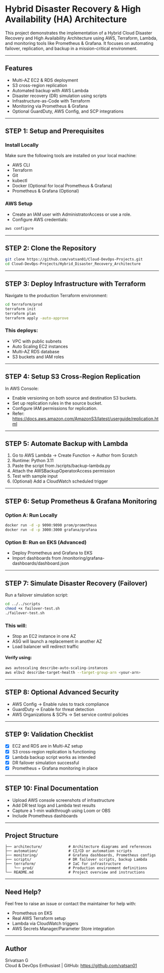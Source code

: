 # Hybrid Disaster Recovery & High Availability (HA) Architecture

This project demonstrates the implementation of a Hybrid Cloud Disaster Recovery and High Availability Architecture using AWS, Terraform, Lambda, and monitoring tools like Prometheus & Grafana. It focuses on automating failover, replication, and backup in a mission-critical environment.

---

## Features

- Multi-AZ EC2 & RDS deployment
- S3 cross-region replication
- Automated backup with AWS Lambda
- Disaster recovery (DR) simulation using scripts
- Infrastructure-as-Code with Terraform
- Monitoring via Prometheus & Grafana
- Optional GuardDuty, AWS Config, and SCP integrations

---

## STEP 1: Setup and Prerequisites

### Install Locally

Make sure the following tools are installed on your local machine:

- AWS CLI
- Terraform
- Git
- kubectl
- Docker (Optional for local Prometheus & Grafana)
- Prometheus & Grafana (Optional)

### AWS Setup

- Create an IAM user with AdministratorAccess or use a role.
- Configure AWS credentials:

```bash
aws configure
```

---

## STEP 2: Clone the Repository

```bash
git clone https://github.com/vatsan01/Cloud-DevOps-Projects.git
cd Cloud-DevOps-Projects/Hybrid_Disaster_Recovery_Architecture
```

---

## STEP 3: Deploy Infrastructure with Terraform

Navigate to the production Terraform environment:

```bash
cd terraform/prod
terraform init
terraform plan
terraform apply -auto-approve
```

### This deploys:

- VPC with public subnets
- Auto Scaling EC2 instances
- Multi-AZ RDS database
- S3 buckets and IAM roles

---

## STEP 4: Setup S3 Cross-Region Replication

In AWS Console:

- Enable versioning on both source and destination S3 buckets.
- Set up replication rules in the source bucket.
- Configure IAM permissions for replication.
- Refer: https://docs.aws.amazon.com/AmazonS3/latest/userguide/replication.html

---

## STEP 5: Automate Backup with Lambda

1. Go to AWS Lambda → Create Function → Author from Scratch  
2. Runtime: Python 3.11  
3. Paste the script from /scripts/backup-lambda.py  
4. Attach the AWSBackupOperatorAccess permission  
5. Test with sample input  
6. (Optional) Add a CloudWatch scheduled trigger

---

## STEP 6: Setup Prometheus & Grafana Monitoring

### Option A: Run Locally

```bash
docker run -d -p 9090:9090 prom/prometheus
docker run -d -p 3000:3000 grafana/grafana
```

### Option B: Run on EKS (Advanced)

- Deploy Prometheus and Grafana to EKS
- Import dashboards from /monitoring/grafana-dashboards/dashboard.json

---

## STEP 7: Simulate Disaster Recovery (Failover)

Run a failover simulation script:

```bash
cd ../../scripts
chmod +x failover-test.sh
./failover-test.sh
```

### This will:

- Stop an EC2 instance in one AZ
- ASG will launch a replacement in another AZ
- Load balancer will redirect traffic

#### Verify using:

```bash
aws autoscaling describe-auto-scaling-instances
aws elbv2 describe-target-health --target-group-arn <your-arn>
```

---

## STEP 8: Optional Advanced Security

- AWS Config → Enable rules to track compliance
- GuardDuty → Enable for threat detection
- AWS Organizations & SCPs → Set service control policies

---

## STEP 9: Validation Checklist

- [x] EC2 and RDS are in Multi-AZ setup  
- [x] S3 cross-region replication is functioning  
- [x] Lambda backup script works as intended  
- [x] DR failover simulation successful  
- [x] Prometheus + Grafana monitoring in place  

---

## STEP 10: Final Documentation

- Upload AWS console screenshots of infrastructure  
- Add DR test logs and Lambda test results  
- Capture a 1-min walkthrough using Loom or OBS  
- Include Prometheus dashboards

---

## Project Structure

```
├── architecture/            # Architecture diagrams and references
├── automation/              # CI/CD or automation scripts
├── monitoring/              # Grafana dashboards, Prometheus configs
├── scripts/                 # DR failover scripts, backup Lambda
├── terraform/               # IaC for infrastructure
│   └── prod/                # Production environment definitions
└── README.md                # Project overview and instructions
```

---

## Need Help?

Feel free to raise an issue or contact the maintainer for help with:

- Prometheus on EKS
- Real AWS Terraform setup
- Lambda via CloudWatch triggers
- AWS Secrets Manager/Parameter Store integration

---

## Author

Srivatsan G  
Cloud & DevOps Enthusiast | GitHub: https://github.com/vatsan01
